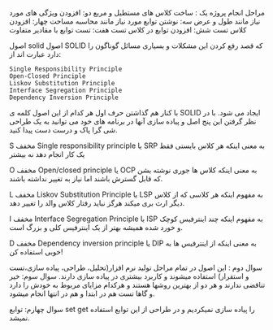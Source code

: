 مراحل انجام پروژه 
یک : ساخت کلاس های مستطیل و مربع
دو: افزودن ویژگی های مورد نیاز مانند طول و عرض
سه: نوشتن توابع مورد نیاز مانند محاسبه مساحت
چهار: افزودن کلاس تست 
شش: افزودن توابع در کلاس تست
هفت: تست توابع با مقادیر متفاوت



اصول solid
اصول SOLID که قصد رفع کردن این مشکلات و بسیاری مسائل گوناگون را دارد عبارت اند از:

    Single Responsibility Principle
    Open-Closed Principle
    Liskov Substitution Principle
    Interface Segregation Principle
    Dependency Inversion Principle

با کنار هم گذاشتن حرف اول هر کدام از این اصول کلمه ی SOLID ایجاد می شود. با در نظر گرفتن این پنج اصل و پیاده سازی آنها در برنامه های خود می توانید به یک طراحی شی گرا پاک و درست دست پیدا کنید.



S  مخفف Single responsibility principle یا SRP 
به معنی اینکه هر کلاس بایستی فقط یک کار انجام دهد نه بیشتر

O  مخفف Open/closed principle یا OCP
به معنی اینکه کلاس ها جوری نوشته بشن که قابل گسترش باشند اما نیاز به تغییر نداشته باشند.

L مخفف Liskov Substitution Principle یا LSP
به مفهوم اینکه هر کلاسی که از کلاس دیگر ارث بری میکند هرگز نباید رفتار کلاس والد را تغییر دهد.

I  مخفف Interface Segregation Principle با ISP
به مفهوم اینکه چند اینترفیس کوچک و خورد شده همیشه بهتر از یک اینترفیس کلی و بزرگ است.

D  مخفف Dependency inversion principle یا DIP 
به معنی اینکه از اینترفیس ها به خوبی استفاده کن!



سوال دوم :
این اصول در تمام مراحل تولید نرم افزار(تحلیل، طراحی، پیاده سازی،تست و استقرار) استفاده میشوند 
و کاربرد بیشتری در پیاده سازی دارند.
سوال سوم:
خیر تناقضی ندارند و هر دو از بهترین روشها هستند و هرکدام مزایای مربوط به خودش را دارد و گاها
تست هم در ابتدا و هم در انتها انجام میشود.

سوال چهارم:
توابع set get  را پیاده سازی نمیکردیم و در طراحی از این توابع استفاده نمیشد.